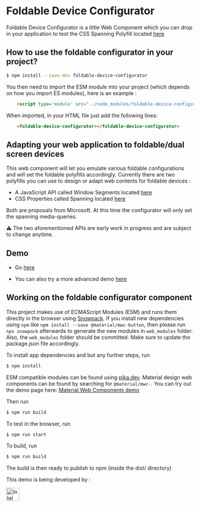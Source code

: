# Foldable Device Configurator

Foldable Device Configurator is a little Web Component which you can drop in your application to test
the CSS Spanning Polyfill located [here](https://github.com/foldable-devices/spanning-css-polyfill)

## How to use  the foldable configurator in your project?

```bash
$ npm install --save-dev foldable-device-configurator
```

You then need to import the ESM module into your project (which depends on how you import ES modules), here is an example :

```html
    <script type='module' src="../node_modules/foldable-device-configurator/src/foldable-device-configurator.js"></script>
```

When imported, in your HTML file just add the following lines:
```html
    <foldable-device-configurator></foldable-device-configurator>
```

## Adapting your web application to foldable/dual screen devices

This web component will let you emulate various foldable configurations and will set the foldable polyfills accordingly. Currently there are two polyfills you can use to design or adapt web contents for foldable devices :
- A JavaScript API called Window Segments located [here](https://github.com/foldable-devices/windowsegments-polyfill)
- CSS Properties called Spanning located [here](https://github.com/foldable-devices/spanning-css-polyfill)

Both are proposals from Microsoft. At this time the configurator will only set the spanning media-queries.

:warning: The two aforementioned APIs are early work in progress and are subject to change anytime.

## Demo

- Go [here](https://foldable-devices.github.io/device-configurator/build/)

- You can also try a more advanced demo [here](https://foldable-devices.github.io/demos/photo-gallery/)

## Working on the foldable configurator component

This project makes use of ECMAScript Modules (ESM) and runs them directly in the browser using [Snowpack](snowpack.dev). If you install new dependencies using `npm` like `npm install --save @material/mwc-button`, then please run `npx snowpack` afterwards to generate the new modules in `web_modules` folder. Also, the `web_modules` folder should be committed. Make sure to update the package.json file accordingly.

To install app dependencies and but any further steps, run

```bash
$ npm install
```

ESM compatible modules can be found using [pika.dev](pika.de). Material design web components can be found by searching for `@material/mwc-`. You can try out the demo page here: [Material Web Components demo](https://mwc-demos.glitch.me/)

Then run

```bash
$ npm run build
```

To test in the browser, run

```bash
$ npm run start
```

To build, run

```bash
$ npm run build
```

The build is then ready to publish to npm (inside the dist/ directory)

This demo is being developed by :

<img src="https://upload.wikimedia.org/wikipedia/commons/thumb/c/c9/Intel-logo.svg/200px-Intel-logo.svg.png" alt="Intel" style="width:35px;"/>

